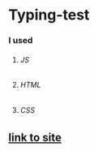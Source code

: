 # Typing-test

### I used 
1. ###### JS 
2. ###### HTML
3. ###### CSS


## [link to site ](https://zolir18.github.io/Typing--test/)
